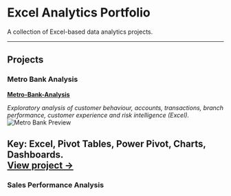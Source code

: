 # Excel Analytics Portfolio

A collection of Excel-based data analytics projects.

---

## Projects

### Metro Bank Analysis
[**Metro-Bank-Analysis**](https://github.com/Opelobami/Metro-Bank-Analysis)

_Exploratory analysis of customer behaviour, accounts, transactions, branch performance, customer experience and risk intelligence (Excel)._  
![Metro Bank Preview](https://drive.google.com/file/d/10fwCZhNc0X_CaiMkOLef-wkvn3ihicgA/view?usp=drive_link)

**Key:** Excel, Pivot Tables, Power Pivot, Charts, Dashboards.  
[View project →](https://github.com/Opelobami/Metro-Bank-Analysis)
---

### Sales Performance Analysis
